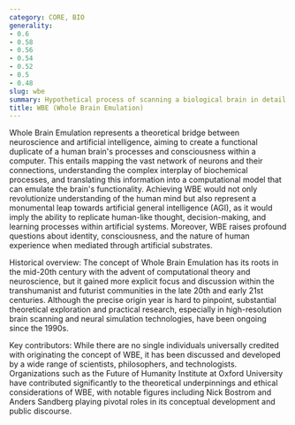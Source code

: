```yaml
---
category: CORE, BIO
generality:
- 0.6
- 0.58
- 0.56
- 0.54
- 0.52
- 0.5
- 0.48
slug: wbe
summary: Hypothetical process of scanning a biological brain in detail and replicating its state and processes in a computational system to achieve functional and experiential equivalence.
title: WBE (Whole Brain Emulation)
---
```


Whole Brain Emulation represents a theoretical bridge between neuroscience and artificial intelligence, aiming to create a functional duplicate of a human brain's processes and consciousness within a computer. This entails mapping the vast network of neurons and their connections, understanding the complex interplay of biochemical processes, and translating this information into a computational model that can emulate the brain's functionality. Achieving WBE would not only revolutionize understanding of the human mind but also represent a monumental leap towards artificial general intelligence (AGI), as it would imply the ability to replicate human-like thought, decision-making, and learning processes within artificial systems. Moreover, WBE raises profound questions about identity, consciousness, and the nature of human experience when mediated through artificial substrates.

Historical overview: The concept of Whole Brain Emulation has its roots in the mid-20th century with the advent of computational theory and neuroscience, but it gained more explicit focus and discussion within the transhumanist and futurist communities in the late 20th and early 21st centuries. Although the precise origin year is hard to pinpoint, substantial theoretical exploration and practical research, especially in high-resolution brain scanning and neural simulation technologies, have been ongoing since the 1990s.

Key contributors: While there are no single individuals universally credited with originating the concept of WBE, it has been discussed and developed by a wide range of scientists, philosophers, and technologists. Organizations such as the Future of Humanity Institute at Oxford University have contributed significantly to the theoretical underpinnings and ethical considerations of WBE, with notable figures including Nick Bostrom and Anders Sandberg playing pivotal roles in its conceptual development and public discourse.